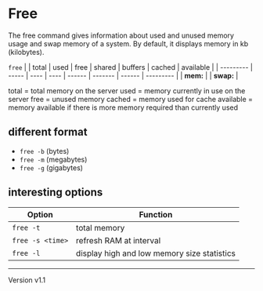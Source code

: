 # Free
The free command gives information about used and unused memory usage and swap memory of a system. By default, it displays memory in kb (kilobytes).


`free`
|           | total | used | free | shared | buffers | cached | available |
| --------- | ----- | ---- | ---- | ------ | ------- | ------ | --------- |
| **mem:**  |
| **swap:** |

total = total memory on the server
used = memory currently in use on the server
free = unused memory
cached = memory used for cache
available = memory available if there is more memory required than currently used

## different format
- `free -b` (bytes)
- `free -m` (megabytes)
- `free -g` (gigabytes)

## interesting options
| Option           | Function                                    |
| ---------------- | ------------------------------------------- |
| `free -t`        | total memory                                |
| `free -s <time>` | refresh RAM at <time> interval              |
| `free -l`        | display high and low memory size statistics |

---
Version v1.1